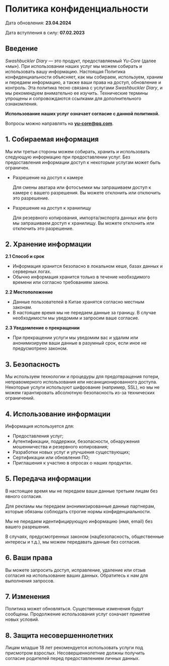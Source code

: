 # Политика конфиденциальности

Дата обновления: **23.04.2024**

Дата вступления в силу: **07.02.2023**

## Введение

_Swashbuckler Diary_ — это продукт, предоставляемый _Yu-Core_ (далее «мы»). При использовании наших услуг мы можем собирать и использовать вашу информацию. Настоящая Политика конфиденциальности объясняет, как мы собираем, используем, храним и передаем информацию, а также ваши права на доступ, обновление и контроль. Эта политика тесно связана с услугами _Swashbuckler Diary_, и мы рекомендуем внимательно ее изучить. Технические термины упрощены и сопровождаются ссылками для дополнительного ознакомления.

**Использование наших услуг означает согласие с данной политикой.**

Вопросы можно направлять на **yu-core@qq.com**.

## 1. Собираемая информация

Мы или третьи стороны можем собирать, хранить и использовать следующую информацию при предоставлении услуг. Без предоставления информации доступ к некоторым услугам может быть ограничен.

- Разрешение на доступ к камере

    Для смены аватара или фотосъемки мы запрашиваем доступ к камере с вашего разрешения. Вы можете отклонить или отключить это разрешение.

- Разрешение на доступ к хранилищу

    Для резервного копирования, импорта/экспорта данных или фото мы запрашиваем доступ к хранилищу. Вы можете отклонить или отключить это разрешение.

## 2. Хранение информации

**2.1 Способ и срок**

* Информация хранится безопасно в локальном кеше, базах данных и серверных логах.
* Обычно информация хранится только в течение необходимого времени или согласно требованиям закона.

**2.2 Местоположение**

* Данные пользователей в Китае хранятся согласно местным законам.
* В настоящее время мы не передаем данные за границу. В случае необходимости мы уведомим и запросим ваше согласие.

**2.3 Уведомление о прекращении**

* При прекращении услуги мы уведомим вас и удалим или анонимизируем ваши данные в разумный срок, если иное не предусмотрено законом.

## 3. Безопасность

Мы используем технологии и процедуры для предотвращения потери, неправомерного использования или несанкционированного доступа. Некоторые услуги используют шифрование (например, SSL), но мы не можем гарантировать абсолютную безопасность из-за технических ограничений.

## 4. Использование информации

Информация используется для:

* Предоставления услуг;
* Аутентификации, поддержки, безопасности, обнаружения мошенничества и резервного копирования;
* Разработки новых услуг и улучшения существующих;
* Сертификации или обновления ПО;
* Приглашения к участию в опросах о наших продуктах.

## 5. Передача информации

В настоящее время мы не передаем ваши данные третьим лицам без явного согласия.

Для рекламы мы передаем анонимизированные данные партнерам, которые обязаны соблюдать строгие нормы конфиденциальности.

Мы не передаем идентифицирующую информацию (имя, email) без вашего разрешения.

В случаях, предусмотренных законом (нацбезопасность, общественные интересы и т.д.), мы можем передавать данные без согласия.

## 6. Ваши права

Вы можете запросить доступ, исправление, удаление или отзыв согласия на использование ваших данных. Обратитесь к нам для выполнения запросов.

## 7. Изменения

Политика может обновляться. Существенные изменения будут сообщены. Продолжение использования услуг означает принятие новых условий.

## 8. Защита несовершеннолетних

Лицам младше 18 лет рекомендуется использовать услуги под присмотром взрослых. Несовершеннолетние должны получить согласие родителей перед предоставлением личных данных.